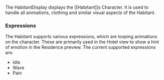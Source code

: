 The HabitantDisplay displays the [[Habitant]]s Character. It is used to handle all animations, clothing and similar visual aspects of the Habitant.

### Expressions

The Habitant supports various expressions, which are looping animations on the character. These are primarily used in the Hotel view to show a hint of emotion in the Residence preview. The current supported expressions are:
- Idle
- Wave
- Pain
